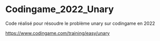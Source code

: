 # Codingame_2022_Unary
Code réalisé pour résoudre le problème unary sur codingame en 2022 

https://www.codingame.com/training/easy/unary
